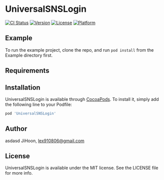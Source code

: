 # UniversalSNSLogin

[![CI Status](https://img.shields.io/travis/lex910806/UniversalSNSLogin.svg?style=flat)](https://travis-ci.org/lex910806/UniversalSNSLogin)
[![Version](https://img.shields.io/cocoapods/v/UniversalSNSLogin.svg?style=flat)](https://cocoapods.org/pods/UniversalSNSLogin)
[![License](https://img.shields.io/cocoapods/l/UniversalSNSLogin.svg?style=flat)](https://cocoapods.org/pods/UniversalSNSLogin)
[![Platform](https://img.shields.io/cocoapods/p/UniversalSNSLogin.svg?style=flat)](https://cocoapods.org/pods/UniversalSNSLogin)

## Example

To run the example project, clone the repo, and run `pod install` from the Example directory first.

## Requirements

## Installation

UniversalSNSLogin is available through [CocoaPods](https://cocoapods.org). To install
it, simply add the following line to your Podfile:

```ruby
pod 'UniversalSNSLogin'
```

## Author
asdasd
JiHoon, lex910806@gmail.com

## License

UniversalSNSLogin is available under the MIT license. See the LICENSE file for more info.
